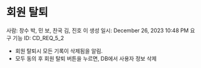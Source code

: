 # 회원 탈퇴

사람: 창수 박, 민 보, 찬국 김, 진호 이
생성 일시: December 26, 2023 10:48 PM
요구 기능 ID: CD_REQ_5_2

- 회원 탈퇴시 모든 기록이 삭제됨을 알림.
- 모두 동의 후 회원 탈퇴 버튼을 누르면, DB에서 사용자 정보 삭제
